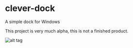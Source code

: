 clever-dock
===========

A simple dock for Windows

This project is very much alpha, this is not a finished product.

![alt tag](https://raw.githubusercontent.com/ldom66/clever-dock/master/screenshot1.jpg)